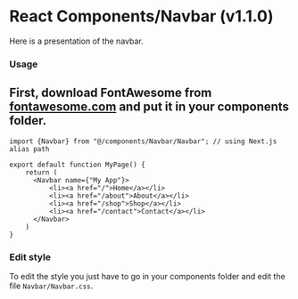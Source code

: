 # React Components/Navbar (v1.1.0)
Here is a presentation of the navbar.

### Usage

## First, download FontAwesome from [fontawesome.com](https://use.fontawesome.com/releases/v6.4.2/fontawesome-free-6.4.2-web.zip) and put it in your components folder.

```tsx
import {Navbar} from "@/components/Navbar/Navbar"; // using Next.js alias path

export default function MyPage() {
    return (
      <Navbar name={"My App"}>
          <li><a href="/">Home</a></li>
          <li><a href="/about">About</a></li>
          <li><a href="/shop">Shop</a></li>
          <li><a href="/contact">Contact</a></li>
      </Navbar>
    )
}
```

### Edit style
To edit the style you just have to go in your components folder and edit the file `Navbar/Navbar.css`.